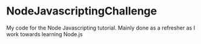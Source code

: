 # NodeJavascriptingChallenge
My code for the Node Javascripting tutorial. Mainly done as a refresher as I work towards learning Node.js
